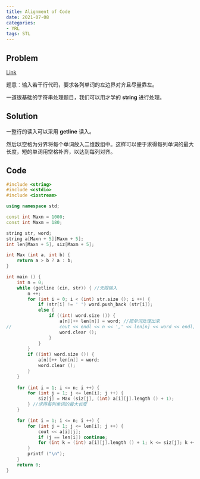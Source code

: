 ```yaml
---
title: Alignment of Code
date: 2021-07-08
categories:
- YRL
tags: STL
---
```


## Problem

[Link](https://www.luogu.com.cn/problem/UVA1593)

题意：输入若干行代码，要求各列单词的左边界对齐且尽量靠左。

一道很基础的字符串处理题目，我们可以用才学的 **string** 进行处理。

## Solution

一整行的读入可以采用 **getline** 读入。

然后以空格为分界将每个单词放入二维数组中。这样可以便于求得每列单词的最大长度，短的单词用空格补齐，以达到每列对齐。

## Code
```cpp
#include <string>
#include <cstdio>
#include <iostream>

using namespace std;

const int Maxn = 1000;
const int Maxm = 180;

string str, word;
string a[Maxn + 5][Maxm + 5];
int len[Maxn + 5], siz[Maxm + 5];

int Max (int a, int b) {
	return a > b ? a : b;
}

int main () {
	int n = 0;
	while (getline (cin, str)) { //无限输入
		n ++;
		for (int i = 0; i < (int) str.size (); i ++) {
			if (str[i] != ' ') word.push_back (str[i]);
			else {
				if ((int) word.size ()) {
					a[n][++ len[n]] = word; //把单词处理出来
//					cout << endl << n << ',' << len[n] << word << endl;
					word.clear ();
				}
			}
		}
		if ((int) word.size ()) {
			a[n][++ len[n]] = word;
			word.clear ();
		}
	}
	
	for (int i = 1; i <= n; i ++) {
		for (int j = 1; j <= len[i]; j ++) {
			siz[j] = Max (siz[j], (int) a[i][j].length () + 1);
		} //求得每列单词的最大长度
	}

	for (int i = 1; i <= n; i ++) {
		for (int j = 1; j <= len[i]; j ++) {
			cout << a[i][j];
			if (j == len[i]) continue;
			for (int k = (int) a[i][j].length () + 1; k <= siz[j]; k ++) printf (" "); //补齐空格
		}
		printf ("\n");
	}
	return 0;
}
```

